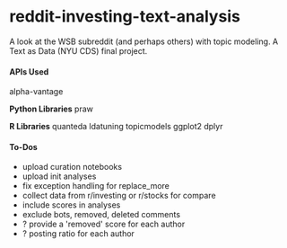 # reddit-investing-text-analysis
 A look at the WSB subreddit (and perhaps others) with topic modeling. A Text as Data (NYU CDS) final project.

#### APIs Used

alpha-vantage

**Python Libraries**
praw

**R Libraries**
quanteda
ldatuning
topicmodels
ggplot2
dplyr

#### To-Dos
- upload curation notebooks
- upload init analyses
- fix exception handling for replace_more
- collect data from r/investing or r/stocks for compare
- include scores in analyses
- exclude bots, removed, deleted comments
- ? provide a 'removed' score for each author
- ? posting ratio for each author
